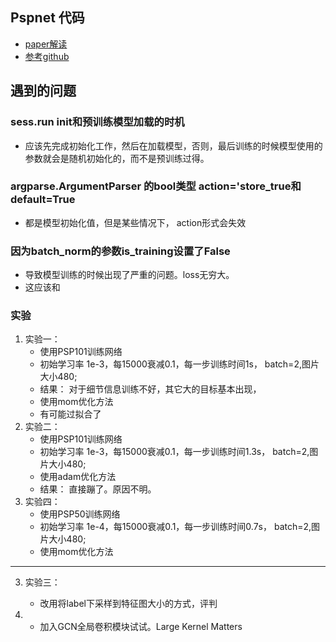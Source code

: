 ## Pspnet 代码

* [paper解读](https://github.com/jiye-ML/Semantic_Segmentation_Review.git)
* [参考github](https://github.com/hellochick/PSPNet-tensorflow)


## 遇到的问题

### sess.run init和预训练模型加载的时机

* 应该先完成初始化工作，然后在加载模型，否则，最后训练的时候模型使用的参数就会是随机初始化的，而不是预训练过得。


### argparse.ArgumentParser 的bool类型 action='store_true和default=True
* 都是模型初始化值，但是某些情况下， action形式会失效


### 因为batch_norm的参数is_training设置了False
* 导致模型训练的时候出现了严重的问题。loss无穷大。
* 这应该和



### 实验

1. 实验一：
    * 使用PSP101训练网络
    * 初始学习率 1e-3，每15000衰减0.1，每一步训练时间1s， batch=2,图片大小480;
    * 结果： 对于细节信息训练不好，其它大的目标基本出现，
    * 使用mom优化方法
    * 有可能过拟合了
2. 实验二：
    * 使用PSP101训练网络
    * 初始学习率 1e-3，每15000衰减0.1，每一步训练时间1.3s， batch=2,图片大小480;
    * 使用adam优化方法
    * 结果： 直接蹦了。原因不明。
4. 实验四：
    * 使用PSP50训练网络
    * 初始学习率 1e-4，每15000衰减0.1，每一步训练时间0.7s， batch=2,图片大小480;
    * 使用mom优化方法



-------------------------

3. 实验三：
    * 改用将label下采样到特征图大小的方式，评判
    
5. 
    * 加入GCN全局卷积模块试试。Large Kernel Matters
    

